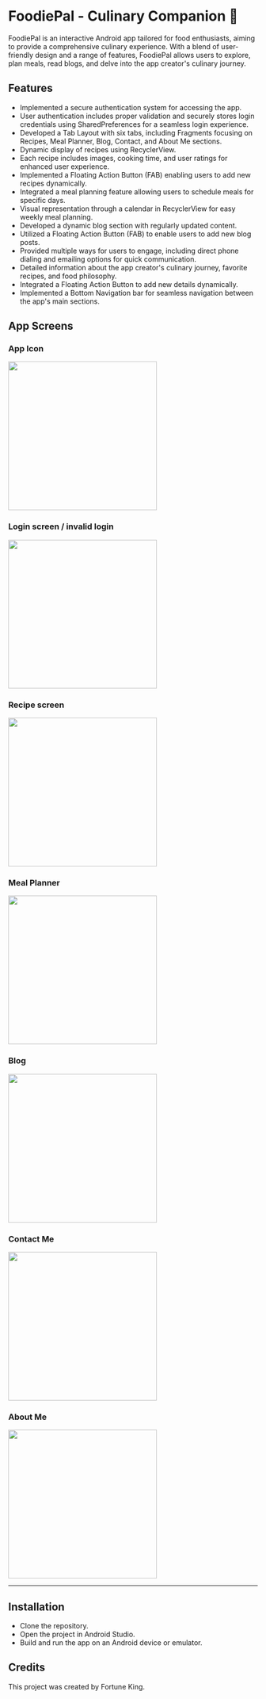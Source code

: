 # FoodiePal - Culinary Companion :spaghetti:

FoodiePal is an interactive Android app tailored for food enthusiasts, aiming to provide a comprehensive culinary experience. With a blend of user-friendly design and a range of features, FoodiePal allows users to explore, plan meals, read blogs, and delve into the app creator's culinary journey.

## Features

- Implemented a secure authentication system for accessing the app.
- User authentication includes proper validation and securely stores login credentials using SharedPreferences for a seamless login experience.
- Developed a Tab Layout with six tabs, including Fragments focusing on Recipes, Meal Planner, Blog, Contact, and About Me sections.
- Dynamic display of recipes using RecyclerView.
- Each recipe includes images, cooking time, and user ratings for enhanced user experience.
- Implemented a Floating Action Button (FAB) enabling users to add new recipes dynamically.
- Integrated a meal planning feature allowing users to schedule meals for specific days.
- Visual representation through a calendar in RecyclerView for easy weekly meal planning.
- Developed a dynamic blog section with regularly updated content.
- Utilized a Floating Action Button (FAB) to enable users to add new blog posts.
- Provided multiple ways for users to engage, including direct phone dialing and emailing options for quick communication.
- Detailed information about the app creator's culinary journey, favorite recipes, and food philosophy.
- Integrated a Floating Action Button to add new details dynamically.
- Implemented a Bottom Navigation bar for seamless navigation between the app's main sections.


## App Screens

### App Icon
<img src="screenshots/1_app_icon.png" width="300" height="auto"/>

### Login screen / invalid login
<img src="screenshots/2_invalid_login.png" width="300" height="auto"/>

### Recipe screen
<img src="screenshots/3_recipes.png" width="300" height="auto"/>

### Meal Planner
<img src="screenshots/4_meal_planner.png" width="300" height="auto"/>

### Blog
<img src="screenshots/5_blog.png" width="300" height="auto"/>

### Contact Me
<img src="screenshots/6_contact_me.png" width="300" height="auto"/>

### About Me
<img src="screenshots/7_about_me.png" width="300" height="auto"/>

<hr>

## Installation
- Clone the repository.
- Open the project in Android Studio.
- Build and run the app on an Android device or emulator.

## Credits
This project was created by Fortune King.

